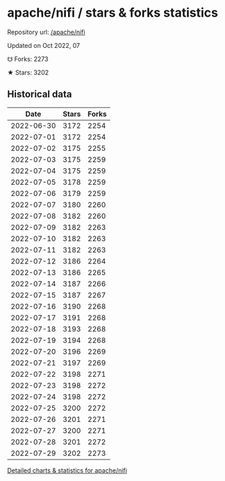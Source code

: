 # apache/nifi / stars & forks statistics

Repository url: [/apache/nifi](https://github.com/apache/nifi)

Updated on Oct 2022, 07

☋ Forks: 2273

★ Stars: 3202

## Historical data
| Date | Stars | Forks |
|------|-------|-------|
| 2022-06-30 | 3172 | 2254 | 
| 2022-07-01 | 3172 | 2254 | 
| 2022-07-02 | 3175 | 2255 | 
| 2022-07-03 | 3175 | 2259 | 
| 2022-07-04 | 3175 | 2259 | 
| 2022-07-05 | 3178 | 2259 | 
| 2022-07-06 | 3179 | 2259 | 
| 2022-07-07 | 3180 | 2260 | 
| 2022-07-08 | 3182 | 2260 | 
| 2022-07-09 | 3182 | 2263 | 
| 2022-07-10 | 3182 | 2263 | 
| 2022-07-11 | 3182 | 2263 | 
| 2022-07-12 | 3186 | 2264 | 
| 2022-07-13 | 3186 | 2265 | 
| 2022-07-14 | 3187 | 2266 | 
| 2022-07-15 | 3187 | 2267 | 
| 2022-07-16 | 3190 | 2268 | 
| 2022-07-17 | 3191 | 2268 | 
| 2022-07-18 | 3193 | 2268 | 
| 2022-07-19 | 3194 | 2268 | 
| 2022-07-20 | 3196 | 2269 | 
| 2022-07-21 | 3197 | 2269 | 
| 2022-07-22 | 3198 | 2271 | 
| 2022-07-23 | 3198 | 2272 | 
| 2022-07-24 | 3198 | 2272 | 
| 2022-07-25 | 3200 | 2272 | 
| 2022-07-26 | 3201 | 2271 | 
| 2022-07-27 | 3200 | 2271 | 
| 2022-07-28 | 3201 | 2272 | 
| 2022-07-29 | 3202 | 2273 | 


[Detailed charts & statistics for apache/nifi](https://reviewgithub.com/rep/apache/nifi)

